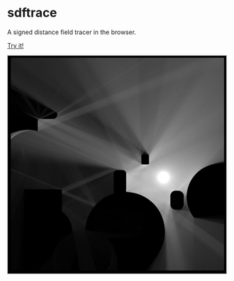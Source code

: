 # sdftrace
A signed distance field tracer in the browser.

[Try it!](http://david-westreicher.github.io/sdftrace/)

![screenshot](/sdftrace.jpg?raw=true "screenshot")
